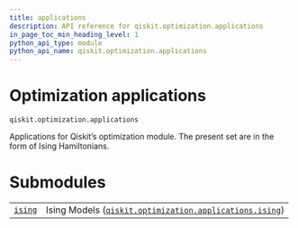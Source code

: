 ```yaml
---
title: applications
description: API reference for qiskit.optimization.applications
in_page_toc_min_heading_level: 1
python_api_type: module
python_api_name: qiskit.optimization.applications
---
```


<span id="module-qiskit.optimization.applications" />

<span id="qiskit-optimization-applications" />

<span id="optimization-applications-qiskit-optimization-applications" />

# Optimization applications

<span id="module-qiskit.optimization.applications" />

`qiskit.optimization.applications`

Applications for Qiskit’s optimization module. The present set are in the form of Ising Hamiltonians.

# Submodules

|                                                                                                                                          |                                                                                                                                                                                          |
| ---------------------------------------------------------------------------------------------------------------------------------------- | ---------------------------------------------------------------------------------------------------------------------------------------------------------------------------------------- |
| [`ising`](qiskit.optimization.applications.ising#module-qiskit.optimization.applications.ising "qiskit.optimization.applications.ising") | Ising Models ([`qiskit.optimization.applications.ising`](qiskit.optimization.applications.ising#module-qiskit.optimization.applications.ising "qiskit.optimization.applications.ising")) |

